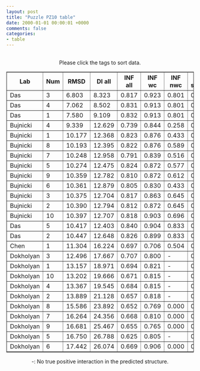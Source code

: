 ```yaml
---
layout: post
title: "Puzzle PZ10 table"
date: 2000-01-01 00:00:01 +0000
comments: false
categories: 
- table
---
```


<script src="{{ root_url }}/javascripts/sorttable.js"></script>
<script>
    window.onload = function() {
        (document.getElementsByTagName( 'th' )[1]).click();
    };
</script>
<br/>
<div align="center">
Please click the tags to sort data.<br/>
<table class="sortable" border=1>
  <tr>
    <th>Lab</th>
    <th>Num</th>
    <th>RMSD</th>
    <th>DI all</th>
    <th>INF all</th>
    <th>INF wc</th>
    <th>INF nwc</th>
    <th>INF stacking</th>
    <th>Clash Score</th>
    <th>P-value</th>
    <th>mcq</th>
    <th>TM-score</th>
    <th>best sol.</th>
    <th>Detail</th>
  </tr>
  <tr><td>Das</td><td>3</td><td>6.803</td><td>8.323</td><td>0.817</td><td>0.923</td><td>0.801</td><td>0.786</td><td>13.440</td><td>0.00e+00</td><td>22.80</td><td>0.2020</td><td>1</td><td><a href='/show/index.html?id=PZ10_Das_3'>-></a></td></tr>
<tr><td>Das</td><td>4</td><td>7.062</td><td>8.502</td><td>0.831</td><td>0.913</td><td>0.801</td><td>0.809</td><td>12.260</td><td>0.00e+00</td><td>21.52</td><td>0.2050</td><td>1</td><td><a href='/show/index.html?id=PZ10_Das_4'>-></a></td></tr>
<tr><td>Das</td><td>1</td><td>7.580</td><td>9.109</td><td>0.832</td><td>0.913</td><td>0.801</td><td>0.811</td><td>14.230</td><td>0.00e+00</td><td>22.46</td><td>0.2440</td><td>1</td><td><a href='/show/index.html?id=PZ10_Das_1'>-></a></td></tr>
<tr><td>Bujnicki</td><td>4</td><td>9.339</td><td>12.629</td><td>0.739</td><td>0.844</td><td>0.258</td><td>0.738</td><td>0.790</td><td>0.00e+00</td><td>26.91</td><td>0.5390</td><td>1</td><td><a href='/show/index.html?id=PZ10_Bujnicki_4'>-></a></td></tr>
<tr><td>Bujnicki</td><td>1</td><td>10.177</td><td>12.368</td><td>0.823</td><td>0.876</td><td>0.433</td><td>0.833</td><td>1.380</td><td>0.00e+00</td><td>26.18</td><td>0.5530</td><td>1</td><td><a href='/show/index.html?id=PZ10_Bujnicki_1'>-></a></td></tr>
<tr><td>Bujnicki</td><td>8</td><td>10.193</td><td>12.395</td><td>0.822</td><td>0.876</td><td>0.589</td><td>0.824</td><td>2.760</td><td>0.00e+00</td><td>25.01</td><td>0.5530</td><td>1</td><td><a href='/show/index.html?id=PZ10_Bujnicki_8'>-></a></td></tr>
<tr><td>Bujnicki</td><td>7</td><td>10.248</td><td>12.958</td><td>0.791</td><td>0.839</td><td>0.516</td><td>0.797</td><td>2.170</td><td>0.00e+00</td><td>26.92</td><td>0.5450</td><td>1</td><td><a href='/show/index.html?id=PZ10_Bujnicki_7'>-></a></td></tr>
<tr><td>Bujnicki</td><td>5</td><td>10.274</td><td>12.475</td><td>0.824</td><td>0.872</td><td>0.577</td><td>0.828</td><td>1.970</td><td>0.00e+00</td><td>26.04</td><td>0.5600</td><td>1</td><td><a href='/show/index.html?id=PZ10_Bujnicki_5'>-></a></td></tr>
<tr><td>Bujnicki</td><td>9</td><td>10.359</td><td>12.782</td><td>0.810</td><td>0.872</td><td>0.612</td><td>0.807</td><td>1.180</td><td>0.00e+00</td><td>26.80</td><td>0.5460</td><td>1</td><td><a href='/show/index.html?id=PZ10_Bujnicki_9'>-></a></td></tr>
<tr><td>Bujnicki</td><td>6</td><td>10.361</td><td>12.879</td><td>0.805</td><td>0.830</td><td>0.433</td><td>0.823</td><td>1.580</td><td>0.00e+00</td><td>25.59</td><td>0.5530</td><td>1</td><td><a href='/show/index.html?id=PZ10_Bujnicki_6'>-></a></td></tr>
<tr><td>Bujnicki</td><td>3</td><td>10.375</td><td>12.704</td><td>0.817</td><td>0.863</td><td>0.645</td><td>0.817</td><td>0.990</td><td>0.00e+00</td><td>29.08</td><td>0.5460</td><td>1</td><td><a href='/show/index.html?id=PZ10_Bujnicki_3'>-></a></td></tr>
<tr><td>Bujnicki</td><td>2</td><td>10.390</td><td>12.794</td><td>0.812</td><td>0.872</td><td>0.645</td><td>0.808</td><td>2.370</td><td>0.00e+00</td><td>25.52</td><td>0.5550</td><td>1</td><td><a href='/show/index.html?id=PZ10_Bujnicki_2'>-></a></td></tr>
<tr><td>Bujnicki</td><td>10</td><td>10.397</td><td>12.707</td><td>0.818</td><td>0.903</td><td>0.696</td><td>0.803</td><td>1.180</td><td>0.00e+00</td><td>28.87</td><td>0.5460</td><td>1</td><td><a href='/show/index.html?id=PZ10_Bujnicki_10'>-></a></td></tr>
<tr><td>Das</td><td>5</td><td>10.417</td><td>12.403</td><td>0.840</td><td>0.904</td><td>0.833</td><td>0.823</td><td>13.250</td><td>0.00e+00</td><td>23.12</td><td>0.2700</td><td>1</td><td><a href='/show/index.html?id=PZ10_Das_5'>-></a></td></tr>
<tr><td>Das</td><td>2</td><td>10.447</td><td>12.648</td><td>0.826</td><td>0.899</td><td>0.833</td><td>0.803</td><td>13.640</td><td>0.00e+00</td><td>22.69</td><td>0.2350</td><td>1</td><td><a href='/show/index.html?id=PZ10_Das_2'>-></a></td></tr>
<tr><td>Chen</td><td>1</td><td>11.304</td><td>16.224</td><td>0.697</td><td>0.706</td><td>0.504</td><td>0.709</td><td>9.880</td><td>0.00e+00</td><td>34.41</td><td>0.4820</td><td>2</td><td><a href='/show/index.html?id=PZ10_Chen_1'>-></a></td></tr>
<tr><td>Dokholyan</td><td>3</td><td>12.496</td><td>17.667</td><td>0.707</td><td>0.800</td><td>-</td><td>0.710</td><td>9.680</td><td>0.00e+00</td><td>28.19</td><td>0.2300</td><td>1</td><td><a href='/show/index.html?id=PZ10_Dokholyan_3'>-></a></td></tr>
<tr><td>Dokholyan</td><td>1</td><td>13.157</td><td>18.971</td><td>0.694</td><td>0.821</td><td>-</td><td>0.684</td><td>13.630</td><td>0.00e+00</td><td>27.38</td><td>0.1870</td><td>1</td><td><a href='/show/index.html?id=PZ10_Dokholyan_1'>-></a></td></tr>
<tr><td>Dokholyan</td><td>10</td><td>13.202</td><td>19.666</td><td>0.671</td><td>0.815</td><td>-</td><td>0.654</td><td>14.220</td><td>0.00e+00</td><td>28.68</td><td>0.1990</td><td>1</td><td><a href='/show/index.html?id=PZ10_Dokholyan_10'>-></a></td></tr>
<tr><td>Dokholyan</td><td>4</td><td>13.367</td><td>19.545</td><td>0.684</td><td>0.815</td><td>-</td><td>0.672</td><td>12.240</td><td>0.00e+00</td><td>28.39</td><td>0.2250</td><td>1</td><td><a href='/show/index.html?id=PZ10_Dokholyan_4'>-></a></td></tr>
<tr><td>Dokholyan</td><td>2</td><td>13.889</td><td>21.128</td><td>0.657</td><td>0.818</td><td>-</td><td>0.632</td><td>10.860</td><td>0.00e+00</td><td>27.03</td><td>0.2360</td><td>2</td><td><a href='/show/index.html?id=PZ10_Dokholyan_2'>-></a></td></tr>
<tr><td>Dokholyan</td><td>8</td><td>15.586</td><td>23.892</td><td>0.652</td><td>0.769</td><td>0.000</td><td>0.647</td><td>13.230</td><td>0.00e+00</td><td>27.76</td><td>0.1640</td><td>1</td><td><a href='/show/index.html?id=PZ10_Dokholyan_8'>-></a></td></tr>
<tr><td>Dokholyan</td><td>7</td><td>16.264</td><td>24.356</td><td>0.668</td><td>0.810</td><td>0.000</td><td>0.659</td><td>8.290</td><td>0.00e+00</td><td>27.77</td><td>0.2140</td><td>1</td><td><a href='/show/index.html?id=PZ10_Dokholyan_7'>-></a></td></tr>
<tr><td>Dokholyan</td><td>9</td><td>16.681</td><td>25.467</td><td>0.655</td><td>0.765</td><td>0.000</td><td>0.653</td><td>12.840</td><td>0.00e+00</td><td>27.44</td><td>0.1850</td><td>1</td><td><a href='/show/index.html?id=PZ10_Dokholyan_9'>-></a></td></tr>
<tr><td>Dokholyan</td><td>5</td><td>16.750</td><td>26.788</td><td>0.625</td><td>0.805</td><td>-</td><td>0.592</td><td>11.650</td><td>0.00e+00</td><td>28.61</td><td>0.1860</td><td>1</td><td><a href='/show/index.html?id=PZ10_Dokholyan_5'>-></a></td></tr>
<tr><td>Dokholyan</td><td>6</td><td>17.442</td><td>26.074</td><td>0.669</td><td>0.906</td><td>0.000</td><td>0.621</td><td>8.890</td><td>0.00e+00</td><td>28.82</td><td>0.1780</td><td>1</td><td><a href='/show/index.html?id=PZ10_Dokholyan_6'>-></a></td></tr>

</table>
-: No true positive interaction in the predicted structure.
</div>
